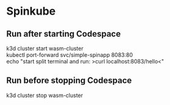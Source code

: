 # Spinkube

## Run after starting Codespace
k3d cluster start wasm-cluster<br>
kubectl port-forward svc/simple-spinapp 8083:80<br>
echo "start split terminal and run: >curl localhost:8083/hello<"

## Run before stopping Codespace
k3d cluster stop wasm-cluster
